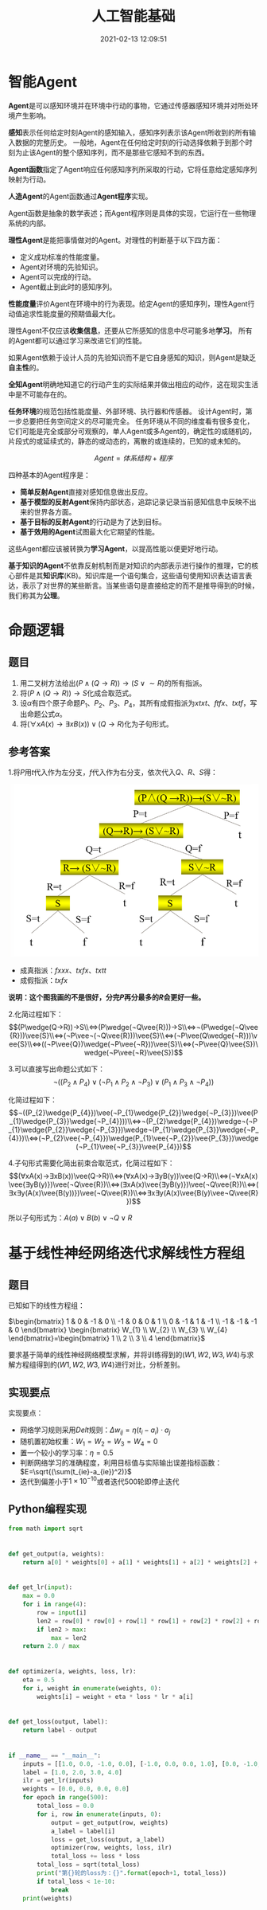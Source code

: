 ﻿---
title: 人工智能基础
date: 2021-02-13 12:09:51
summary: 本文分享智能Agent理论、四道命题逻辑测验题、基于线性神经网络迭代求解线性方程组等内容。
mathjax: true
tags:
- 人工智能
categories:
- 人工智能
---

# 智能Agent

**Agent**是可以感知环境并在环境中行动的事物，它通过传感器感知环境并对所处环境产生影响。

**感知**表示任何给定时刻Agent的感知输入，感知序列表示该Agent所收到的所有输入数据的完整历史。
一般地，Agent在任何给定时刻的行动选择依赖于到那个时刻为止该Agent的整个感知序列，而不是那些它感知不到的东西。

**Agent函数**指定了Agent响应任何感知序列所采取的行动，它将任意给定感知序列映射为行动。

**人造Agent**的Agent函数通过**Agent程序**实现。

Agent函数是抽象的数学表述；而Agent程序则是具体的实现，它运行在一些物理系统的内部。

**理性Agent**是能把事情做对的Agent。对理性的判断基于以下四方面：
- 定义成功标准的性能度量。
- Agent对环境的先验知识。
- Agent可以完成的行动。
- Agent截止到此时的感知序列。

**性能度量**评价Agent在环境中的行为表现。给定Agent的感知序列，理性Agent行动值追求性能度量的预期值最大化。

理性Agent不仅应该**收集信息**，还要从它所感知的信息中尽可能多地**学习**。
所有的Agent都可以通过学习来改进它们的性能。

如果Agent依赖于设计人员的先验知识而不是它自身感知的知识，则Agent是缺乏**自主性**的。

**全知Agent**明确地知道它的行动产生的实际结果并做出相应的动作，这在现实生活中是不可能存在的。

**任务环境**的规范包括性能度量、外部环境、执行器和传感器。
设计Agent时，第一步总要把任务空间定义的尽可能完全。
任务环境从不同的维度看有很多变化，它们可能是完全或部分可观察的，单人Agent或多Agent的，确定性的或随机的，片段式的或延续式的，静态的或动态的，离散的或连续的，已知的或未知的。

$$Agent=体系结构+程序$$

四种基本的Agent程序是：
- **简单反射Agent**直接对感知信息做出反应。
- **基于模型的反射Agent**保持内部状态，追踪记录记录当前感知信息中反映不出来的世界各方面。
- **基于目标的反射Agent**的行动是为了达到目标。
- **基于效用的Agent**试图最大化它期望的性能。

这些Agent都应该被转换为**学习Agent**，以提高性能以便更好地行动。

**基于知识的Agent**不依靠反射机制而是对知识的内部表示进行操作的推理，它的核心部件是其**知识库**(KB)。知识库是一个语句集合，这些语句使用知识表达语言表达，表示了对世界的某些断言。当某些语句是直接给定的而不是推导得到的时候，我们称其为**公理**。

# 命题逻辑

## 题目

1. 用二叉树方法给出$(P\wedge(Q→R))→(S\vee{\sim{R}})$的所有指派。
2. 将$(P\wedge(Q→R))→S$化成合取范式。
3. 设$\alpha$有四个原子命题$P_{1}$、$P_{2}$、$P_{3}$、$P_{4}$，其所有成假指派为$xtxt$、$ftfx$、$txtf$，写出命题公式$\alpha$。
4. 将$(∀xA(x)→∃xB(x))\vee(Q→R)$化为子句形式。

## 参考答案

1.将$P$用$t$代入作为左分支，$f$代入作为右分支，依次代入$Q$、$R$、$S$得：

![](../../images/计算机科学基础/人工智能基础/1.png)

- 成真指派：$fxxx$、$txfx$、$txtt$
- 成假指派：$txfx$

**说明：这个图我画的不是很好，分完$P$再分最多的$R$会更好一些。**

2.化简过程如下：
$$(P\wedge(Q→R))→S\\⇔(P\wedge(¬Q\vee{R}))→S\\⇔¬(P\wedge(¬Q\vee{R}))\vee{S}\\⇔(¬P\vee¬(¬Q\vee{R}))\vee{S}\\⇔(¬P\vee(Q\wedge{¬R}))\vee{S}\\⇔((¬P\vee{Q})\wedge(¬P\vee{¬R}))\vee{S}\\⇔(¬P\vee{Q}\vee{S})\wedge(¬P\vee{¬R}\vee{S})$$

3.可以直接写出命题公式如下：
$$¬((P_{2}\wedge{P_{4}})\vee(¬P_{1}\wedge{P_{2}}\wedge{¬P_{3}})\vee(P_{1}\wedge{P_{3}}\wedge{¬P_{4}}))$$

化简过程如下：
$$¬((P_{2}\wedge{P_{4}})\vee(¬P_{1}\wedge{P_{2}}\wedge{¬P_{3}})\vee(P_{1}\wedge{P_{3}}\wedge{¬P_{4}}))\\⇔¬(P_{2}\wedge{P_{4}})\wedge¬(¬P_{1}\wedge{P_{2}}\wedge{¬P_{3}})\wedge¬(P_{1}\wedge{P_{3}}\wedge{¬P_{4}})\\⇔(¬P_{2}\vee{¬P_{4}})\wedge(P_{1}\vee{¬P_{2}}\vee{P_{3}})\wedge(¬P_{1}\vee{¬P_{3}}\vee{P_{4}})$$

4.子句形式需要化简出前束合取范式，化简过程如下：
$$(∀xA(x)→∃xB(x))\vee(Q→R)\\⇔(∀xA(x)→∃yB(y))\vee(Q→R)\\⇔(¬∀xA(x)\vee{∃yB(y)})\vee(¬Q\vee{R})\\⇔(∃xA(x)\vee{∃yB(y)})\vee(¬Q\vee{R})\\⇔(∃x∃y(A(x)\vee{B(y))})\vee(¬Q\vee{R})\\⇔∃x∃y(A(x)\vee{B(y)\vee¬Q\vee{R}})$$

所以子句形式为：$A(a)\vee{B(b)\vee¬Q\vee{R}}$

# 基于线性神经网络迭代求解线性方程组

## 题目

已知如下的线性方程组：

$\begin{bmatrix} 1 & 0 & -1 & 0 \\ -1 & 0 & 0 & 1 \\ 0 & -1 & 1 & -1 \\ -1 & -1 & -1 & 0 \end{bmatrix} \begin{bmatrix} W_{1} \\ W_{2} \\ W_{3} \\ W_{4} \end{bmatrix}=\begin{bmatrix} 1 \\ 2 \\ 3 \\ 4 \end{bmatrix}$

要求基于简单的线性神经网络模型求解，并将训练得到的$(W1,W2,W3,W4)$与求解方程组得到的$(W1,W2,W3,W4)$进行对比，分析差别。

## 实现要点

实现要点：
- 网络学习规则采用$Delt$规则：$\Delta{w_{ij}} =\eta(t_{i}-a_{i})\cdot{a_{j}}$
- 随机置初始权重：$W_{1}=W_{2}=W_{3}=W_{4}=0$
- 置一个较小的学习率：$η=0.5$
- 判断网络学习的准确程度，利用目标值与实际输出误差指标函数：$E=\sqrt{(\sum(t_{ie}-a_{ie})^2)}$
- 迭代到偏差小于$1\times{10^{-10}}$或者迭代$500$轮即停止迭代

## Python编程实现

```python
from math import sqrt


def get_output(a, weights):
    return a[0] * weights[0] + a[1] * weights[1] + a[2] * weights[2] + a[3] * weights[3]


def get_lr(input):
    max = 0.0
    for i in range(4):
        row = input[i]
        len2 = row[0] * row[0] + row[1] * row[1] + row[2] * row[2] + row[3] * row[3]
        if len2 > max:
            max = len2
    return 2.0 / max


def optimizer(a, weights, loss, lr):
    eta = 0.5
    for i, weight in enumerate(weights, 0):
        weights[i] = weight + eta * loss * lr * a[i]


def get_loss(output, label):
    return label - output


if __name__ == "__main__":
    inputs = [[1.0, 0.0, -1.0, 0.0], [-1.0, 0.0, 0.0, 1.0], [0.0, -1.0, 1.0, -1.0], [-1.0, -1.0, -1.0, 0.0]]
    label = [1.0, 2.0, 3.0, 4.0]
    ilr = get_lr(inputs)
    weights = [0.0, 0.0, 0.0, 0.0]
    for epoch in range(500):
        total_loss = 0.0
        for i, row in enumerate(inputs, 0):
            output = get_output(row, weights)
            a_label = label[i]
            loss = get_loss(output, a_label)
            optimizer(row, weights, loss, ilr)
            total_loss += loss * loss
        total_loss = sqrt(total_loss)
        print("第{}轮的loss为：{}".format(epoch+1, total_loss))
        if total_loss < 1e-10:
            break
    print(weights)
```
